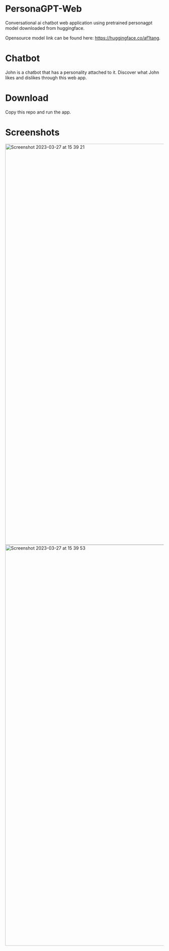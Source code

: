 # PersonaGPT-Web
Conversational ai chatbot web application using pretrained personagpt model downloaded from huggingface.

Opensource model link can be found here: https://huggingface.co/af1tang.

# Chatbot
John is a chatbot that has a personality attached to it. Discover what John likes and dislikes through this web app.

# Download
Copy this repo and run the app.

# Screenshots
<img width="1271" alt="Screenshot 2023-03-27 at 15 39 21" src="https://user-images.githubusercontent.com/119132789/228049420-0e0cd6fd-5431-4640-add8-971473a57561.png">

<img width="1271" alt="Screenshot 2023-03-27 at 15 39 53" src="https://user-images.githubusercontent.com/119132789/228049431-77165c2c-89bd-4cee-8a1f-da6ada4050a0.png">
